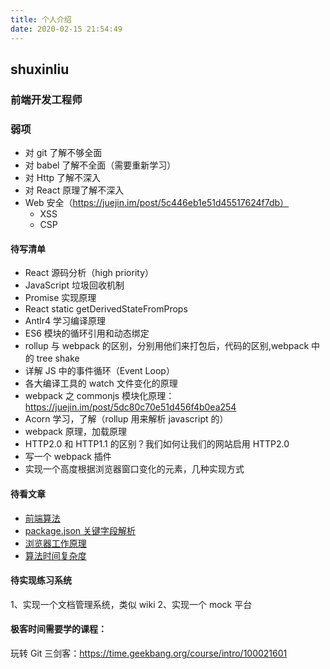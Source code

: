 ```yaml
---
title: 个人介绍
date: 2020-02-15 21:54:49
---
```


## shuxinliu

### 前端开发工程师

### 弱项

- 对 git 了解不够全面
- 对 babel 了解不全面（需要重新学习）
- 对 Http 了解不深入
- 对 React 原理了解不深入
- Web 安全（https://juejin.im/post/5c446eb1e51d45517624f7db）
  - XSS
  - CSP

#### 待写清单

- React 源码分析（high priority）
- JavaScript 垃圾回收机制
- Promise 实现原理
- React static getDerivedStateFromProps
- Antlr4 学习编译原理
- ES6 模块的循环引用和动态绑定
- rollup 与 webpack 的区别，分别用他们来打包后，代码的区别,webpack 中的 tree shake
- 详解 JS 中的事件循环（Event Loop）
- 各大编译工具的 watch 文件变化的原理
- webpack 之 commonjs 模块化原理：https://juejin.im/post/5dc80c70e51d456f4b0ea254
- Acorn 学习，了解（rollup 用来解析 javascript 的）
- webpack 原理，加载原理
- HTTP2.0 和 HTTP1.1 的区别？我们如何让我们的网站启用 HTTP2.0
- 写一个 webpack 插件
- 实现一个高度根据浏览器窗口变化的元素，几种实现方式

#### 待看文章

- [前端算法](https://juejin.im/post/5f05087cf265da22d466f60f?utm_source=gold_browser_extension#heading-11)
- [package.json 关键字段解析](https://github.com/SunshowerC/blog/issues/8)
- [浏览器工作原理](https://juejin.im/post/5f05d12a5188252e8406e37b?utm_source=gold_browser_extension)
- [算法时间复杂度](https://www.cnblogs.com/jack1995/p/12152833.html)

#### 待实现练习系统

1、实现一个文档管理系统，类似 wiki
2、实现一个 mock 平台

#### 极客时间需要学的课程：

玩转 Git 三剑客：https://time.geekbang.org/course/intro/100021601
